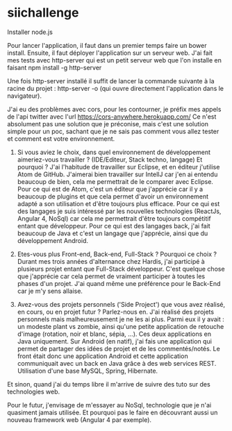 # siichallenge

Installer node.js

Pour lancer l'application, il faut dans un premier temps faire un bower install.
Ensuite, il faut déployer l'application sur un serveur web. J'ai fait mes tests avec http-server qui est un petit serveur web que l'on installe en faisant
npm install -g http-server

Une fois http-server installé il suffit de lancer la commande suivante à la racine du projet : http-server -o (qui ouvre directement l'application dans le navigateur).

J'ai eu des problèmes avec cors, pour les contourner, je préfix mes appels de l'api twitter avec l'url https://cors-anywhere.herokuapp.com/
Ce n'est absolument pas une solution que je préconise, mais c'est une solution simple pour un poc, sachant que je ne sais pas comment vous allez tester et comment est votre environnement.

1. Si vous aviez le choix, dans quel environnement de développement aimeriez-vous travailler ? (IDE/Editeur, Stack techno, langage) Et pourquoi ?
  J'ai l'habitude de travailler sur Eclipse, et en éditeur j'utilise Atom de GitHub. J'aimerai bien travailler sur IntellJ car j'en ai entendu beaucoup de bien, cela me permettrait de le comparer avec Eclipse. Pour ce qui est de Atom, c'est un éditeur que j'apprécie car il y a beaucoup de plugins et que cela permet d'avoir un environnement adapté a son utilisation et d'être toujours plus efficace.
  Pour ce qui est des langages je suis intéressé par les nouvelles technologies (ReactJs, Angular 4, NoSql) car cela me permettrait d'être toujours compétitif entant que développeur. Pour ce qui est des langages back, j'ai fait beaucoup de Java et c'est un langage que j'apprécie, ainsi que du développement Android.

2. Etes-vous plus Front-end, Back-end, Full-Stack ? Pourquoi ce choix ?
Durant mes trois années d'alternance chez Hardis, j'ai participé à plusieurs projet entant que Full-Stack développeur. C'est quelque chose que j'apprécie car cela permet de vraiment participer à toutes les phases d'un projet. J'ai quand même une préférence pour le Back-End car je m'y sens allaise.

3. Avez-vous des projets personnels ('Side Project') que vous avez réalisé, en cours, ou en projet futur ? Parlez-nous en.
J'ai réalisé des projets personnels mais malheureusement je ne les ai plus. Parmi eux il y avait : un modeste plant vs zombie, ainsi qu'une petite application de retouche d'image (rotation, noir et blanc, sépia, ...). Ces deux applications en Java uniquement.
Sur Android (en natif), j'ai fais une application qui permet de partager des idées de projet et de les commentés/notés. Le front était donc une application Android et cette application communiquait avec un back en Java grâce à des web services REST. Utilisation d'une base MySQL, Spring, Hibernate.

Et sinon, quand j'ai du temps libre il m'arrive de suivre des tuto sur des technologies web.

Pour le futur, j'envisage de m'essayer au NoSql, technologie que je n'ai quasiment jamais utilisée. Et pourquoi pas le faire en découvrant aussi un nouveau framework web (Angular 4 par exemple).
